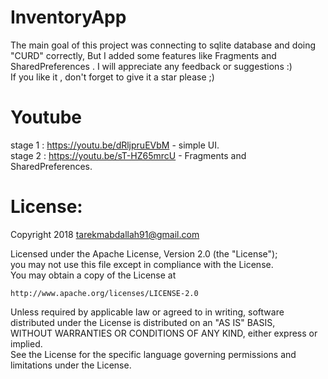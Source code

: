 # InventoryApp
The main goal of this project was connecting to sqlite database and doing "CURD" correctly,
But I added some features like Fragments and SharedPreferences .
I will appreciate any feedback or suggestions :)      
If you like it , don't forget to give it a star please ;)

# Youtube
stage 1 : https://youtu.be/dRljpruEVbM - simple UI.     
stage 2 : https://youtu.be/sT-HZ65mrcU - Fragments and SharedPreferences.

# License:

Copyright 2018  tarekmabdallah91@gmail.com

Licensed under the Apache License, Version 2.0 (the "License");  
you may not use this file except in compliance with the License.    
You may obtain a copy of the License at

    http://www.apache.org/licenses/LICENSE-2.0

Unless required by applicable law or agreed to in writing, software  
distributed under the License is distributed on an "AS IS" BASIS,  
WITHOUT WARRANTIES OR CONDITIONS OF ANY KIND, either express or implied.  
See the License for the specific language governing permissions and  
limitations under the License.
